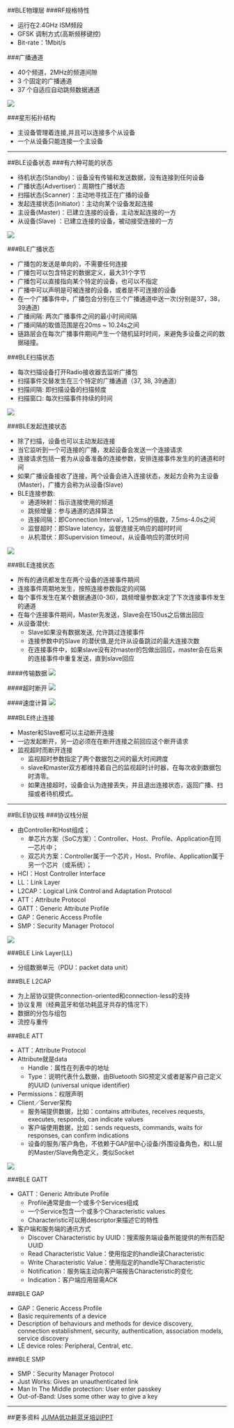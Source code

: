 

##BLE物理层
###RF规格特性
-  运行在2.4GHz ISM频段
-  GFSK 调制方式(高斯频移键控) 
-  Bit-rate：1Mbit/s  

###广播通道  
-  40个频道，2MHz的频道间隙
-  3 个固定的广播通道
-  37 个自适应自动跳频数据通道  

![](./images/ble1.jpg)  

###星形拓扑结构
-  主设备管理着连接,并且可以连接多个从设备 
-  一个从设备只能连接一个主设备
  
***
##BLE设备状态
###有六种可能的状态
-  待机状态(Standby)：设备没有传输和发送数据，没有连接到任何设备
-  广播状态(Advertiser)：周期性广播状态
-  扫描状态(Scanner)：主动地寻找正在广播的设备
-  发起连接状态(Initiator)：主动向某个设备发起连接
-  主设备(Master)：已建立连接的设备，主动发起连接的一方
-  从设备(Slave) ：已建立连接的设备，被动接受连接的一方

![](./images/ble3.jpg)  


###BLE广播状态
-  广播包的发送是单向的，不需要任何连接
-  广播包可以包含特定的数据定义，最大31个字节
-  广播包可以直接指向某个特定的设备，也可以不指定
-  广播中可以声明是可被连接的设备，或者是不可连接的设备
-  在一个广播事件中，广播包会分别在三个广播通道中送一次(分别是37，38，39通道)
-  广播间隔: 两次广播事件之间的最小时间间隔
-  广播间隔的取值范围是在20ms ~ 10.24s之间
-  链路层会在每次广播事件期间产生一个随机延时时间，来避免多设备之间的数据碰撞。
  

###BLE扫描状态
-  每次扫描设备打开Radio接收器去监听广播包
-  扫描事件交替发生在三个特定的广播通道（37, 38, 39通道） 
-  扫描间隔: 即扫描设备的扫描频度
-  扫描窗口: 每次扫描事件持续的时间

![](./images/ble4.jpg)  
  

###BLE发起连接状态
-  除了扫描，设备也可以主动发起连接
-  当它监听到一个可连接的广播，发起设备会发送一个连接请求
-  连接请求包括一套为从设备准备的连接参数，安排连接事件发生的的通道和时间
-  如果广播设备接收了连接，两个设备会进入连接状态，发起方会称为主设备(Master)，广播方会称为从设备(Slave)
-  BLE连接参数: 
	-  通道映射：指示连接使用的频道
	-  跳频增量：参与通道的选择算法  
	-  连接间隔：即Connection Interval，1.25ms的倍数，7.5ms-4.0s之间
	-  监督超时：即Slave latency，监督连接无响应的超时时间
	-  从机潜伏：即Supervision timeout，从设备响应的潜伏时间

![](./images/ble5.png)  


###BLE连接状态
-  所有的通讯都发生在两个设备的连接事件期间
-  连接事件周期地发生，按照连接参数指定的间隔
-  每个事件发生在某个数据通道(0-36)，跳频增量参数决定了下次连接事件发生的通道
-  在每个连接事件期间，Master先发送，Slave会在150us之后做出回应
-  从设备潜伏:
	-  Slave如果没有数据发送, 允许跳过连接事件
	-  连接参数中的Slave 的潜伏值,是允许从设备跳过的最大连接次数
	-  在连接事件中，如果slave没有对master的包做出回应，master会在后来的连接事件中重复发送，直到slave回应

####传输数据
![](./images/ble6.png)  

####超时断开
![](./images/ble7.png)  

####速度计算
![](./images/ble8.png)  


###BLE终止连接
-  Master和Slave都可以主动断开连接
-  一边发起断开，另一边必须在在断开连接之前回应这个断开请求
-  监视超时而断开连接
	-  监视超时参数指定了两个数据包之间的最大时间跨度
	-  slave和master双方都维持着自己的监视超时计时器，在每次收到数据包时清零。
	-  如果连接超时，设备会认为连接丢失，并且退出连接状态，返回广播、扫描或者待机模式。

***
##BLE协议栈
###协议栈分层
-  由Controller和Host组成；
	-  单芯片方案（SoC方案）：Controller、Host、Profile、Application在同一芯片中；
	-  双芯片方案：Controller属于一个芯片，Host、Profile、Application属于另一个芯片（或系统）；
-  HCI：Host Controller Interface
-  LL：Link Layer
-  L2CAP：Logical Link Control and Adaptation Protocol
-  ATT：Attribute Protocol
-  GATT：Generic Attribute Profile 
-  GAP：Generic Access Profile
-  SMP：Security Manager Protocol
  
![](./images/ble9.jpg)  


###BLE Link Layer(LL)
-  分组数据单元（PDU：packet data unit）
  

###BLE L2CAP
-  为上层协议提供connection-oriented和connection-less的支持
-  协议复用（经典蓝牙和低功耗蓝牙共存的情况下）
-  数据的分包与组包
-  流控与重传


###BLE ATT
-  ATT：Attribute Protocol
-  Attribute就是data
	-  Handle：属性在列表中的地址
	-  Type：说明代表什么数据，由Bluetooth SIG预定义或者是客户自己定义的UUID (universal unique identifier)
-  Permissions：权限声明
-  Client／Server架构
	-  服务端提供数据，比如：contains attributes, receives requests, executes, responds, can indicate values
	-  客户端使用数据，比如：sends requests, commands, waits for responses, can confirm indications
	-  设备的服务/客户角色，不依赖于GAP层中心设备/外围设备角色，和LL层的Master/Slave角色定义，类似Socket
  
![](./images/ble10.png)  


###BLE GATT
-  GATT：Generic Attribute Profile 
	-  Profile通常是由一个或多个Services组成
	-  一个Service包含一个或多个Characteristic values
	-  Characteristic可以用descriptor来描述它的特性
-  客户端和服务端的通讯方式
	-  Discover Characteristic by UUID：搜索服务端设备所能提供的所有匹配UUID
	-  Read Characteristic Value：使用指定的handle读Characteristic
	-  Write Characteristic Value：使用指定的handle写Characteristic
	-  Notification：服务端主动向客户端报告Characteristic的变化
	-  Indication：客户端应用层需ACK


###BLE GAP
-  GAP：Generic Access Profile
-  Basic requirements of a device
-  Description of behaviours and methods for device discovery, connection establishment, security, authentication, association   models, service discovery
-  LE device roles: Peripheral, Central, etc.


###BLE SMP
-  SMP：Security Manager Protocol
-  Just Works: Gives an unauthenticated link
-  Man In The Middle protection: User enter passkey
-  Out-of-Band: Uses some other way to give a key

***
##更多资料
[JUMA低功耗蓝牙培训PPT](./juma_ble_tutor.pdf)


